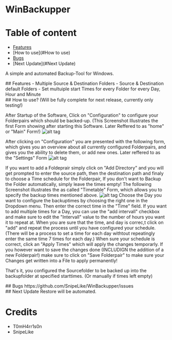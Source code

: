 # WinBackupper

# Table of content
- [Features](#Features)
- [How to use](#How to use)
- [Bugs](#Bugs)
- [Next Update](#Next Update)

A simple and automated Backup-Tool for Windows.

<div id='Features'/>
## Features
- Multiple Source & Destination Folders
- Source & Destination default Folders
- Set multuiple start Times for every Folder for every Day, Hour and Minute

<div id='How to use'/>
## How to use?
(Will be fully complete for next release, currently only testing!)

After Startup of the Software, Click on "Configuration" to configure your Folderpairs which should be backed-up.
(This Screenshot Illustrates the first Form showing after starting this Software. Later Reffered to as "home"  or "Main" Form!)
![alt tag](https://raw.github.com/T0mH4rr1s0n/WinBackupper/master/Documentation/V0.0.1.0/Home.png)

After clicking on "Configuration" you are presented with the following form, which gives you an overview about all currently configured Folderpairs, and gives you the ability to delete them, or add new ones.
Later reffered to as the "Settings" Form
![alt tag](https://raw.github.com/T0mH4rr1s0n/WinBackupper/master/Documentation/V0.0.1.0/Settings.png)

If you want to add a Foldeprair simply click on "Add Directory" and you will get prompted to enter the source path, then the destination path and finaly to choose a Time schedule for the Folderpair, If you don't want to Backup the Folder automatically, simply leave the times empty! 
The following Screenshot illustrates the as called "Timetable" Form, which allows you to specify the backup times mentioned above.
![alt tag](https://raw.github.com/T0mH4rr1s0n/WinBackupper/master/Documentation/V0.0.1.0/timetable.png)
Choose the Day you want to configure the backuptimes by choosing the right one in the Dropdown menu.
Then enter the correct time in the "Time" field. If you want to add multiple times for a Day, you can use the "add intervall" checkbox and make sure to edit the "Intervall" value to the number of hours you want it to repeat at. 
When you are sure that the time, and day is correc,t click on "add" and repeat the process until you have configured your schedule. (There will be a process to set a time for each day withtout repeatingly enter the same time 7 times for each day.)
When sure your schedule is correct, click an "Apply Times" which will apply the changes temporarly.
If you however want to save the changes done (INCLUDIGN the addition of a new Folderpair!) make sure to click on "Save Folderpair" to make sure your Changes get written into a File to apply permanently!

That's it, you configured the Sourcefolder to be backed up into the backupfolder at specified starttimes. (Or manually if times left empty)

<div id='Bugs'/>
## Bugs
https://github.com/SnipeLike/WinBackupper/issues

<div id='Next Update'/>
## Next Update
Restore will be automated.

# Credits
- T0mH4rr1s0n
- SnipeLike

